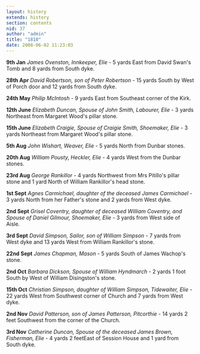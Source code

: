 ```yaml
---
layout: history
extends: history
section: contents
nid: 37
author: "admin"
title: "1810"
date: 2008-06-02 11:23:03
---
```


**9th Jan** *James Ovenston, Innkeeper, Elie* - 5 yards East from David Swan's Tomb and 8 yards from South dyke.

**28th Apr** *David Robertson, son of Peter Robertson* - 15 yards South by West of Porch door and 12 yards from South dyke.

**24th May** *Philip McIntosh* - 9 yards East from Southeast corner of the Kirk.

**12th June** *Elizabeth Duncan, Spouse of John Smith, Labourer, Elie* - 3 yards Northeast from Margaret Wood's pillar stone.

**15th June** *Elizabeth Craigie, Spouse of Craigie Smith, Shoemaker, Elie* - 3 yards Northeast from Margaret Wood's pillar stone.

**5th Aug** *John Wishart, Weaver, Elie* - 5 yards North from Dunbar stones.

**20th Aug** *William Pousty, Heckler, Elie* - 4 yards West from the Dunbar stones.

**23rd Aug** *George Rankillor* - 4 yards Northwest from Mrs Pitillo's pillar stone and 1 yard North of William Rankillor's head stone.

**1st Sept** *Agnes Carmichael, daughter of the deceased James Carmichael* - 3 yards North from her Father's stone and 2 yards from West dyke.

**2nd Sept** *Grisel Coventry, daughter of deceased William Coventry, and Spouse of Daniel Gilmour, Shoemaker, Elie* - 3 yards from West side of Aisle.

**3rd Sept** *David Simpson, Sailor, son of William Simpson* - 7 yards from West dyke and 13 yards West from William Rankillor's stone.

**22nd Sept** *James Chapman, Mason* - 5 yards South of James Wachop's stone.

**2nd Oct** *Barbara Dickson, Spouse of William Hyndmarch* - 2 yards 1 foot South by West of William Disingston's stone.

**15th Oct** *Christian Simpson, daughter of William Simpson, Tidewaiter, Elie* - 22 yards West from Southwest corner of Church and 7 yards from West dyke.

**2nd Nov** *David Patterson, son of James Patterson, Pitcorthie* - 14 yards 2 feet Southwest from the corner of the Church.

**3rd Nov** *Catherine Duncan, Spouse of the deceased James Brown, Fisherman, Elie* - 4 yards 2 feetEast of Session House and 1 yard from South dyke.